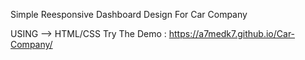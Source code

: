 Simple Reesponsive Dashboard Design For Car Company 

USING --> HTML/CSS
Try The Demo : 
https://a7medk7.github.io/Car-Company/
